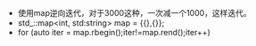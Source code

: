 + 使用map逆向迭代，对于3000这种，一次减一个1000，这样迭代。
+ std_::map<int, std:string> map = {{},{}};
+ for (auto iter = map.rbegin();iter!=map.rend();iter++)
